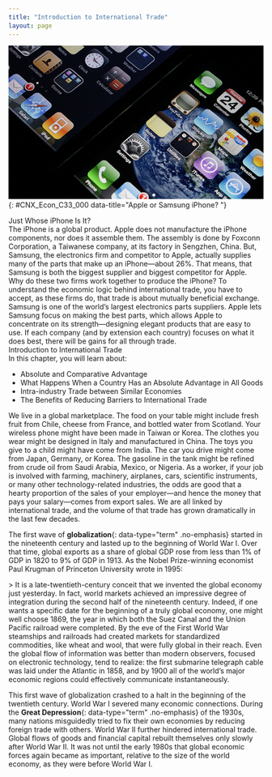 ```yaml
---
title: "Introduction to International Trade"
layout: page
---
```



<?cnx.eoc class="summary" title="Chapter Review"?>

<?cnx.eoc class="self-check-questions" title="Self-Check Questions"?>

<?cnx.eoc class="review-questions" title="Review Questions"?>

<?cnx.eoc class="critical-thinking" title="Critical Thinking Questions"?>

<?cnx.eoc class="problems" title="Problems"?>

<?cnx.eoc class="references" title="References"?>

 ![The image is a photograph of the iPhone\'s home screen.](../resources/CNX_Econ_C33_000.jpg "While the iPhone is readily recognized as an Apple product, 26% of the component costs in it come from components made by rival phone-maker, Samsung. In international trade, there are often &#x201C;conflicts&#x201D; like this as each country or company focuses on what it does best. (Credit: modification of work by Yutaka Tsutano Creative Commons)"){: #CNX_Econ_C33_000 data-title="Apple or Samsung iPhone? "}

<div data-type="note" class="economics bringhome" markdown="1">
<div data-type="title">
Just Whose iPhone Is It?
</div>
The iPhone is a global product. Apple does not manufacture the iPhone components, nor does it assemble them. The assembly is done by Foxconn Corporation, a Taiwanese company, at its factory in Sengzhen, China. But, Samsung, the electronics firm and competitor to Apple, actually supplies many of the parts that make up an iPhone—about 26%. That means, that Samsung is both the biggest supplier and biggest competitor for Apple. Why do these two firms work together to produce the iPhone? To understand the economic logic behind international trade, you have to accept, as these firms do, that trade is about mutually beneficial exchange. Samsung is one of the world’s largest electronics parts suppliers. Apple lets Samsung focus on making the best parts, which allows Apple to concentrate on its strength—designing elegant products that are easy to use. If each company (and by extension each country) focuses on what it does best, there will be gains for all through trade.

</div>

<div data-type="note" class="economics chapter-objectives" markdown="1">
<div data-type="title">
Introduction to International Trade
</div>
In this chapter, you will learn about:

* Absolute and Comparative Advantage
* What Happens When a Country Has an Absolute Advantage in All Goods
* Intra-industry Trade between Similar Economies
* The Benefits of Reducing Barriers to International Trade

</div>

We live in a global marketplace. The food on your table might include fresh fruit from Chile, cheese from France, and bottled water from Scotland. Your wireless phone might have been made in Taiwan or Korea. The clothes you wear might be designed in Italy and manufactured in China. The toys you give to a child might have come from India. The car you drive might come from Japan, Germany, or Korea. The gasoline in the tank might be refined from crude oil from Saudi Arabia, Mexico, or Nigeria. As a worker, if your job is involved with farming, machinery, airplanes, cars, scientific instruments, or many other technology-related industries, the odds are good that a hearty proportion of the sales of your employer—and hence the money that pays your salary—comes from export sales. We are all linked by international trade, and the volume of that trade has grown dramatically in the last few decades.

The first wave of **globalization**{: data-type="term" .no-emphasis} started in the nineteenth century and lasted up to the beginning of World War I. Over that time, global exports as a share of global GDP rose from less than 1% of GDP in 1820 to 9% of GDP in 1913. As the Nobel Prize-winning economist Paul Krugman of Princeton University wrote in 1995:

\> It is a late-twentieth-century conceit that we invented the global economy just yesterday. In fact, world markets achieved an impressive degree of integration during the second half of the nineteenth century. Indeed, if one wants a specific date for the beginning of a truly global economy, one might well choose 1869, the year in which both the Suez Canal and the Union Pacific railroad were completed. By the eve of the First World War steamships and railroads had created markets for standardized commodities, like wheat and wool, that were fully global in their reach. Even the global flow of information was better than modern observers, focused on electronic technology, tend to realize: the first submarine telegraph cable was laid under the Atlantic in 1858, and by 1900 all of the world’s major economic regions could effectively communicate instantaneously.

This first wave of globalization crashed to a halt in the beginning of the twentieth century. World War I severed many economic connections. During the **Great Depression**{: data-type="term" .no-emphasis} of the 1930s, many nations misguidedly tried to fix their own economies by reducing foreign trade with others. World War II further hindered international trade. Global flows of goods and financial capital rebuilt themselves only slowly after World War II. It was not until the early 1980s that global economic forces again became as important, relative to the size of the world economy, as they were before World War I.

